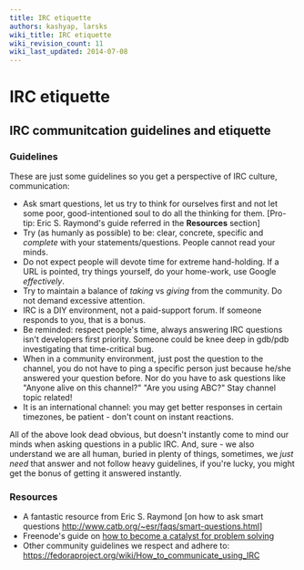 ```yaml
---
title: IRC etiquette
authors: kashyap, larsks
wiki_title: IRC etiquette
wiki_revision_count: 11
wiki_last_updated: 2014-07-08
---
```


# IRC etiquette

## IRC communitcation guidelines and etiquette

### Guidelines

These are just some guidelines so you get a perspective of IRC culture, communication:

*   Ask smart questions, let us try to think for ourselves first and not let some poor, good-intentioned soul to do all the thinking for them. [Pro-tip: Eric S. Raymond's guide referred in the **Resources** section]
*   Try (as humanly as possible) to be: clear, concrete, specific and *complete* with your statements/questions. People cannot read your minds.
*   Do not expect people will devote time for extreme hand-holding. If a URL is pointed, try things yourself, do your home-work, use Google *effectively*.
*   Try to maintain a balance of *taking* vs *giving* from the community. Do not demand excessive attention.
*   IRC is a DIY environment, not a paid-support forum. If someone responds to you, that is a bonus.
*   Be reminded: respect people's time, always answering IRC questions isn't developers first priority. Someone could be knee deep in gdb/pdb investigating that time-critical bug.
*   When in a community environment, just post the question to the channel, you do not have to ping a specific person just because he/she answered your question before. Nor do you have to ask questions like "Anyone alive on this channel?" "Are you using ABC?" Stay channel topic related!
*   It is an international channel: you may get better responses in certain timezones, be patient - don't count on instant reactions.

All of the above look dead obvious, but doesn't instantly come to mind our minds when asking questions in a public IRC. And, sure - we also understand we are all human, buried in plenty of things, sometimes, we *just need* that answer and not follow heavy guidelines, if you're lucky, you might get the bonus of getting it answered instantly.

### Resources

*   A fantastic resource from Eric S. Raymond [on how to ask smart questions <http://www.catb.org/~esr/faqs/smart-questions.html>]
*   Freenode's guide on [how to become a catalyst for problem solving](http://freenode.net/catalysts.shtml)
*   Other community guidelines we respect and adhere to: <https://fedoraproject.org/wiki/How_to_communicate_using_IRC>
